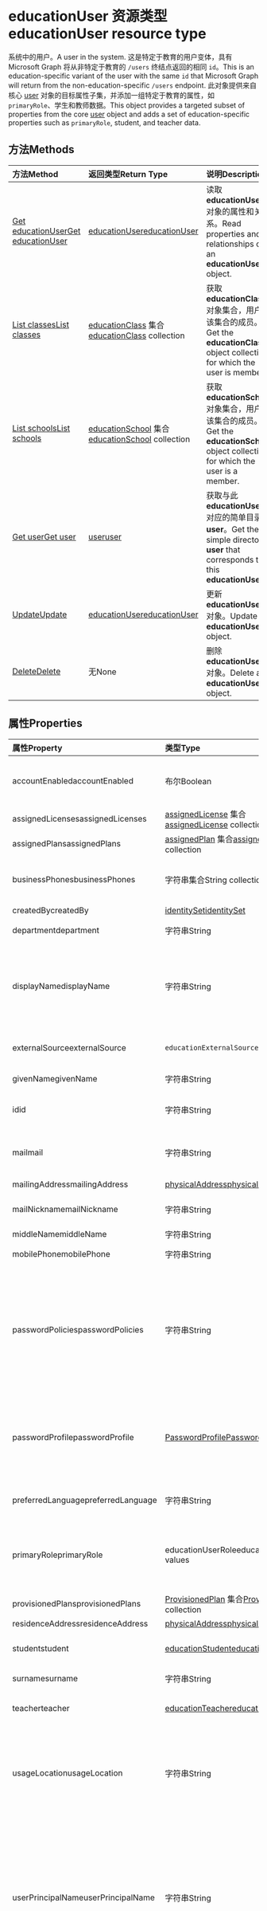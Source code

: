 # <a name="educationuser-resource-type"></a><span data-ttu-id="7e983-101">educationUser 资源类型</span><span class="sxs-lookup"><span data-stu-id="7e983-101">educationUser resource type</span></span>

<span data-ttu-id="7e983-102">系统中的用户。</span><span class="sxs-lookup"><span data-stu-id="7e983-102">A user in the system.</span></span> <span data-ttu-id="7e983-103">这是特定于教育的用户变体，具有 Microsoft Graph 将从非特定于教育的 `/users` 终结点返回的相同 `id`。</span><span class="sxs-lookup"><span data-stu-id="7e983-103">This is an education-specific variant of the user with the same `id` that Microsoft Graph will return from the non-education-specific `/users` endpoint.</span></span>
<span data-ttu-id="7e983-104">此对象提供来自核心 [user](user.md) 对象的目标属性子集，并添加一组特定于教育的属性，如 `primaryRole`、学生和教师数据。</span><span class="sxs-lookup"><span data-stu-id="7e983-104">This object provides a targeted subset of properties from the core [user](user.md) object and adds a set of education-specific properties such as `primaryRole`, student, and teacher data.</span></span>


## <a name="methods"></a><span data-ttu-id="7e983-105">方法</span><span class="sxs-lookup"><span data-stu-id="7e983-105">Methods</span></span>

| <span data-ttu-id="7e983-106">方法</span><span class="sxs-lookup"><span data-stu-id="7e983-106">Method</span></span>           | <span data-ttu-id="7e983-107">返回类型</span><span class="sxs-lookup"><span data-stu-id="7e983-107">Return Type</span></span>    |<span data-ttu-id="7e983-108">说明</span><span class="sxs-lookup"><span data-stu-id="7e983-108">Description</span></span>|
|:---------------|:--------|:----------|
|[<span data-ttu-id="7e983-109">Get educationUser</span><span class="sxs-lookup"><span data-stu-id="7e983-109">Get educationUser</span></span>](../api/educationuser_get.md) | [<span data-ttu-id="7e983-110">educationUser</span><span class="sxs-lookup"><span data-stu-id="7e983-110">educationUser</span></span>](educationuser.md) |<span data-ttu-id="7e983-111">读取 **educationUser** 对象的属性和关系。</span><span class="sxs-lookup"><span data-stu-id="7e983-111">Read properties and relationships of an **educationUser** object.</span></span>|
|[<span data-ttu-id="7e983-112">List classes</span><span class="sxs-lookup"><span data-stu-id="7e983-112">List classes</span></span>](../api/educationuser_list_classes.md) |<span data-ttu-id="7e983-113">[educationClass](educationclass.md) 集合</span><span class="sxs-lookup"><span data-stu-id="7e983-113">[educationClass](educationclass.md) collection</span></span>| <span data-ttu-id="7e983-114">获取 **educationClass** 对象集合，用户是该集合的成员。</span><span class="sxs-lookup"><span data-stu-id="7e983-114">Get the **educationClass** object collection for which the user is member.</span></span>|
|[<span data-ttu-id="7e983-115">List schools</span><span class="sxs-lookup"><span data-stu-id="7e983-115">List schools</span></span>](../api/educationuser_list_schools.md) |<span data-ttu-id="7e983-116">[educationSchool](educationschool.md) 集合</span><span class="sxs-lookup"><span data-stu-id="7e983-116">[educationSchool](educationschool.md) collection</span></span>| <span data-ttu-id="7e983-117">获取 **educationSchool** 对象集合，用户是该集合的成员。</span><span class="sxs-lookup"><span data-stu-id="7e983-117">Get the **educationSchool** object collection for which the user is a member.</span></span>|
|[<span data-ttu-id="7e983-118">Get user</span><span class="sxs-lookup"><span data-stu-id="7e983-118">Get user</span></span>](../api/educationuser_get_user.md) |[<span data-ttu-id="7e983-119">user</span><span class="sxs-lookup"><span data-stu-id="7e983-119">user</span></span>](user.md)| <span data-ttu-id="7e983-120">获取与此 **educationUser** 对应的简单目录 **user**。</span><span class="sxs-lookup"><span data-stu-id="7e983-120">Get the simple directory **user** that corresponds to this **educationUser**.</span></span>|
|[<span data-ttu-id="7e983-121">Update</span><span class="sxs-lookup"><span data-stu-id="7e983-121">Update</span></span>](../api/educationuser_update.md) | [<span data-ttu-id="7e983-122">educationUser</span><span class="sxs-lookup"><span data-stu-id="7e983-122">educationUser</span></span>](educationuser.md)   |<span data-ttu-id="7e983-123">更新 **educationUser** 对象。</span><span class="sxs-lookup"><span data-stu-id="7e983-123">Update an **educationUser** object.</span></span> |
|[<span data-ttu-id="7e983-124">Delete</span><span class="sxs-lookup"><span data-stu-id="7e983-124">Delete</span></span>](../api/educationuser_delete.md) | <span data-ttu-id="7e983-125">无</span><span class="sxs-lookup"><span data-stu-id="7e983-125">None</span></span> |<span data-ttu-id="7e983-126">删除 **educationUser** 对象。</span><span class="sxs-lookup"><span data-stu-id="7e983-126">Delete an **educationUser** object.</span></span> |

## <a name="properties"></a><span data-ttu-id="7e983-127">属性</span><span class="sxs-lookup"><span data-stu-id="7e983-127">Properties</span></span>
| <span data-ttu-id="7e983-128">属性</span><span class="sxs-lookup"><span data-stu-id="7e983-128">Property</span></span>     | <span data-ttu-id="7e983-129">类型</span><span class="sxs-lookup"><span data-stu-id="7e983-129">Type</span></span>   |<span data-ttu-id="7e983-130">说明</span><span class="sxs-lookup"><span data-stu-id="7e983-130">Description</span></span>|
|:---------------|:--------|:----------|
|<span data-ttu-id="7e983-131">accountEnabled</span><span class="sxs-lookup"><span data-stu-id="7e983-131">accountEnabled</span></span>|<span data-ttu-id="7e983-132">布尔</span><span class="sxs-lookup"><span data-stu-id="7e983-132">Boolean</span></span>| <span data-ttu-id="7e983-133">如果帐户已启用，则为 **true**；否则，为 **false**。</span><span class="sxs-lookup"><span data-stu-id="7e983-133">**True** if the account is enabled; otherwise, **false**.</span></span> <span data-ttu-id="7e983-134">创建用户时此属性是必需的。</span><span class="sxs-lookup"><span data-stu-id="7e983-134">This property is required when a user is created.</span></span> <span data-ttu-id="7e983-135">支持 $filter。</span><span class="sxs-lookup"><span data-stu-id="7e983-135">Supports $filter.</span></span>    |
|<span data-ttu-id="7e983-136">assignedLicenses</span><span class="sxs-lookup"><span data-stu-id="7e983-136">assignedLicenses</span></span>|<span data-ttu-id="7e983-137">[assignedLicense](assignedlicense.md) 集合</span><span class="sxs-lookup"><span data-stu-id="7e983-137">[assignedLicense](assignedlicense.md) collection</span></span>|<span data-ttu-id="7e983-p103">分配给该用户的许可证。不可为 null。</span><span class="sxs-lookup"><span data-stu-id="7e983-p103">The licenses that are assigned to the user. Not nullable.</span></span>            |
|<span data-ttu-id="7e983-140">assignedPlans</span><span class="sxs-lookup"><span data-stu-id="7e983-140">assignedPlans</span></span>|<span data-ttu-id="7e983-141">[assignedPlan](assignedplan.md) 集合</span><span class="sxs-lookup"><span data-stu-id="7e983-141">[assignedPlan](assignedplan.md) collection</span></span>|<span data-ttu-id="7e983-p104">分配给该用户的计划。只读。不可为 null。</span><span class="sxs-lookup"><span data-stu-id="7e983-p104">The plans that are assigned to the user. Read-only. Not nullable.</span></span> |
|<span data-ttu-id="7e983-145">businessPhones</span><span class="sxs-lookup"><span data-stu-id="7e983-145">businessPhones</span></span>|<span data-ttu-id="7e983-146">字符串集合</span><span class="sxs-lookup"><span data-stu-id="7e983-146">String collection</span></span>|<span data-ttu-id="7e983-147">用户的电话号码。</span><span class="sxs-lookup"><span data-stu-id="7e983-147">The telephone numbers for the user.</span></span> <span data-ttu-id="7e983-148">**注意：** 虽然这是字符串集合，但是只能为该属性设置一个号码。</span><span class="sxs-lookup"><span data-stu-id="7e983-148">**Note:** Although this is a string collection, only one number can be set for this property.</span></span>|
|<span data-ttu-id="7e983-149">createdBy</span><span class="sxs-lookup"><span data-stu-id="7e983-149">createdBy</span></span>|[<span data-ttu-id="7e983-150">identitySet</span><span class="sxs-lookup"><span data-stu-id="7e983-150">identitySet</span></span>](identityset.md)| <span data-ttu-id="7e983-151">创建了用户的实体。</span><span class="sxs-lookup"><span data-stu-id="7e983-151">Entity who created the user.</span></span> |
|<span data-ttu-id="7e983-152">department</span><span class="sxs-lookup"><span data-stu-id="7e983-152">department</span></span>|<span data-ttu-id="7e983-153">字符串</span><span class="sxs-lookup"><span data-stu-id="7e983-153">String</span></span>|<span data-ttu-id="7e983-p106">用户工作部门的名称。支持 $filter。</span><span class="sxs-lookup"><span data-stu-id="7e983-p106">The name for the department in which the user works. Supports $filter.</span></span>|
|<span data-ttu-id="7e983-156">displayName</span><span class="sxs-lookup"><span data-stu-id="7e983-156">displayName</span></span>|<span data-ttu-id="7e983-157">字符串</span><span class="sxs-lookup"><span data-stu-id="7e983-157">String</span></span>|<span data-ttu-id="7e983-158">用户通讯簿中显示的名称。</span><span class="sxs-lookup"><span data-stu-id="7e983-158">The name displayed in the address book for the user.</span></span> <span data-ttu-id="7e983-159">这通常是用户名字、中间名首字母和姓氏的组合。</span><span class="sxs-lookup"><span data-stu-id="7e983-159">This is usually the combination of the user's first name, middle initial, and last name.</span></span> <span data-ttu-id="7e983-160">此属性在创建用户时是必需的，并且在更新过程中不能清除。</span><span class="sxs-lookup"><span data-stu-id="7e983-160">This property is required when a user is created and it cannot be cleared during updates.</span></span> <span data-ttu-id="7e983-161">支持 $filter 和 $orderby。</span><span class="sxs-lookup"><span data-stu-id="7e983-161">Supports $filter and $orderby.</span></span>|
|<span data-ttu-id="7e983-162">externalSource</span><span class="sxs-lookup"><span data-stu-id="7e983-162">externalSource</span></span>|`educationExternalSource`| <span data-ttu-id="7e983-163">创建此用户的位置。</span><span class="sxs-lookup"><span data-stu-id="7e983-163">Where this user was created from.</span></span> <span data-ttu-id="7e983-164">可取值为：`sis`、`manual`、`unkownFutureValue`。</span><span class="sxs-lookup"><span data-stu-id="7e983-164">The possible values are `sis`, `manual`, `unkownFutureValue`, , , , , , , , , or .</span></span>|
|<span data-ttu-id="7e983-165">givenName</span><span class="sxs-lookup"><span data-stu-id="7e983-165">givenName</span></span>|<span data-ttu-id="7e983-166">字符串</span><span class="sxs-lookup"><span data-stu-id="7e983-166">String</span></span>|<span data-ttu-id="7e983-p109">用户的名字。支持 $filter。</span><span class="sxs-lookup"><span data-stu-id="7e983-p109">The given name (first name) of the user. Supports $filter.</span></span>|
|<span data-ttu-id="7e983-169">id</span><span class="sxs-lookup"><span data-stu-id="7e983-169">id</span></span>|<span data-ttu-id="7e983-170">字符串</span><span class="sxs-lookup"><span data-stu-id="7e983-170">String</span></span>|<span data-ttu-id="7e983-p110">用户的唯一标识符。继承自 [directoryObject](directoryobject.md)。键。不可为 null。只读。</span><span class="sxs-lookup"><span data-stu-id="7e983-p110">The unique identifier for the user. Inherited from [directoryObject](directoryobject.md). Key. Not nullable. Read-only.</span></span>|
|<span data-ttu-id="7e983-176">mail</span><span class="sxs-lookup"><span data-stu-id="7e983-176">mail</span></span>|<span data-ttu-id="7e983-177">字符串</span><span class="sxs-lookup"><span data-stu-id="7e983-177">String</span></span>|<span data-ttu-id="7e983-178">用户的 SMTP 地址；例如，“jeff@contoso.onmicrosoft.com”。</span><span class="sxs-lookup"><span data-stu-id="7e983-178">The SMTP address for the user; for example, "jeff@contoso.onmicrosoft.com".</span></span> <span data-ttu-id="7e983-179">只读。</span><span class="sxs-lookup"><span data-stu-id="7e983-179">Read-Only.</span></span> <span data-ttu-id="7e983-180">支持 $filter。</span><span class="sxs-lookup"><span data-stu-id="7e983-180">Supports $filter.</span></span>|
|<span data-ttu-id="7e983-181">mailingAddress</span><span class="sxs-lookup"><span data-stu-id="7e983-181">mailingAddress</span></span>|[<span data-ttu-id="7e983-182">physicalAddress</span><span class="sxs-lookup"><span data-stu-id="7e983-182">physicalAddress</span></span>](physicaladdress.md)| <span data-ttu-id="7e983-183">用户的邮件地址。</span><span class="sxs-lookup"><span data-stu-id="7e983-183">Mail address of user.</span></span>|
|<span data-ttu-id="7e983-184">mailNickname</span><span class="sxs-lookup"><span data-stu-id="7e983-184">mailNickname</span></span>|<span data-ttu-id="7e983-185">字符串</span><span class="sxs-lookup"><span data-stu-id="7e983-185">String</span></span>|<span data-ttu-id="7e983-p112">用户的邮件别名。创建用户时必须指定此属性。支持 $filter。</span><span class="sxs-lookup"><span data-stu-id="7e983-p112">The mail alias for the user. This property must be specified when a user is created. Supports $filter.</span></span>|
|<span data-ttu-id="7e983-189">middleName</span><span class="sxs-lookup"><span data-stu-id="7e983-189">middleName</span></span>| <span data-ttu-id="7e983-190">字符串</span><span class="sxs-lookup"><span data-stu-id="7e983-190">String</span></span> | <span data-ttu-id="7e983-191">用户的中间名。</span><span class="sxs-lookup"><span data-stu-id="7e983-191">The middle name of user.</span></span>|
|<span data-ttu-id="7e983-192">mobilePhone</span><span class="sxs-lookup"><span data-stu-id="7e983-192">mobilePhone</span></span>|<span data-ttu-id="7e983-193">字符串</span><span class="sxs-lookup"><span data-stu-id="7e983-193">String</span></span>|<span data-ttu-id="7e983-194">用户的主要移动电话号码。</span><span class="sxs-lookup"><span data-stu-id="7e983-194">The primary cellular telephone number for the user.</span></span>|
|<span data-ttu-id="7e983-195">passwordPolicies</span><span class="sxs-lookup"><span data-stu-id="7e983-195">passwordPolicies</span></span>|<span data-ttu-id="7e983-196">字符串</span><span class="sxs-lookup"><span data-stu-id="7e983-196">String</span></span>|<span data-ttu-id="7e983-197">指定用户的密码策略。</span><span class="sxs-lookup"><span data-stu-id="7e983-197">Specifies password policies for the user.</span></span> <span data-ttu-id="7e983-198">此值是一个枚举，具有一个可能值“DisableStrongPassword”，允许指定比默认策略弱的密码。</span><span class="sxs-lookup"><span data-stu-id="7e983-198">This value is an enumeration with one possible value being “DisableStrongPassword”, which allows weaker passwords than the default policy to be specified.</span></span> <span data-ttu-id="7e983-199">另外，还可以指定“DisablePasswordExpiration”。</span><span class="sxs-lookup"><span data-stu-id="7e983-199">“DisablePasswordExpiration” can also be specified.</span></span> <span data-ttu-id="7e983-200">可以同时指定两个值；例如：“DisablePasswordExpiration、DisableStrongPassword”。</span><span class="sxs-lookup"><span data-stu-id="7e983-200">The two can be specified together; for example: "DisablePasswordExpiration, DisableStrongPassword".</span></span>|
|<span data-ttu-id="7e983-201">passwordProfile</span><span class="sxs-lookup"><span data-stu-id="7e983-201">passwordProfile</span></span>|[<span data-ttu-id="7e983-202">PasswordProfile</span><span class="sxs-lookup"><span data-stu-id="7e983-202">PasswordProfile</span></span>](passwordprofile.md)|<span data-ttu-id="7e983-p114">指定用户的密码配置文件。配置文件包含用户的密码。创建用户时此属性是必需的。配置文件中的密码必须满足 **passwordPolicies** 属性指定的最低要求。默认情况下，必须使用强密码。</span><span class="sxs-lookup"><span data-stu-id="7e983-p114">Specifies the password profile for the user. The profile contains the user’s password. This property is required when a user is created. The password in the profile must satisfy minimum requirements as specified by the **passwordPolicies** property. By default, a strong password is required.</span></span>|
|<span data-ttu-id="7e983-208">preferredLanguage</span><span class="sxs-lookup"><span data-stu-id="7e983-208">preferredLanguage</span></span>|<span data-ttu-id="7e983-209">字符串</span><span class="sxs-lookup"><span data-stu-id="7e983-209">String</span></span>|<span data-ttu-id="7e983-210">用户的首选语言。</span><span class="sxs-lookup"><span data-stu-id="7e983-210">The preferred language for the user.</span></span> <span data-ttu-id="7e983-211">应遵循 ISO 639-1 代码；例如“en-US”。</span><span class="sxs-lookup"><span data-stu-id="7e983-211">Should follow ISO 639-1 Code; for example, "en-US".</span></span>|
|<span data-ttu-id="7e983-212">primaryRole</span><span class="sxs-lookup"><span data-stu-id="7e983-212">primaryRole</span></span>|<span data-ttu-id="7e983-213">educationUserRole</span><span class="sxs-lookup"><span data-stu-id="7e983-213">educationUserRole values</span></span>| <span data-ttu-id="7e983-214">用户的默认角色。</span><span class="sxs-lookup"><span data-stu-id="7e983-214">Default role for a user.</span></span> <span data-ttu-id="7e983-215">用户的角色在各课程中可能有所不同。</span><span class="sxs-lookup"><span data-stu-id="7e983-215">The user's role might be different in an individual class.</span></span> <span data-ttu-id="7e983-216">可取值为：`student`、`teacher`、`unknownFutureValue`。</span><span class="sxs-lookup"><span data-stu-id="7e983-216">The possible values are `student`, `teacher`, `unknownFutureValue`, , , , , , , , , or .</span></span> <span data-ttu-id="7e983-217">支持 $filter。</span><span class="sxs-lookup"><span data-stu-id="7e983-217">Supports $filter.</span></span>|
|<span data-ttu-id="7e983-218">provisionedPlans</span><span class="sxs-lookup"><span data-stu-id="7e983-218">provisionedPlans</span></span>|<span data-ttu-id="7e983-219">[ProvisionedPlan](provisionedplan.md) 集合</span><span class="sxs-lookup"><span data-stu-id="7e983-219">[ProvisionedPlan](provisionedplan.md) collection</span></span>|<span data-ttu-id="7e983-p117">为用户预配的计划。只读。不可为 null。</span><span class="sxs-lookup"><span data-stu-id="7e983-p117">The plans that are provisioned for the user. Read-only. Not nullable.</span></span> |
|<span data-ttu-id="7e983-223">residenceAddress</span><span class="sxs-lookup"><span data-stu-id="7e983-223">residenceAddress</span></span>|[<span data-ttu-id="7e983-224">physicalAddress</span><span class="sxs-lookup"><span data-stu-id="7e983-224">physicalAddress</span></span>](physicaladdress.md)| <span data-ttu-id="7e983-225">用户所在的地址。</span><span class="sxs-lookup"><span data-stu-id="7e983-225">Address where user lives.</span></span>|
|<span data-ttu-id="7e983-226">student</span><span class="sxs-lookup"><span data-stu-id="7e983-226">student</span></span>|[<span data-ttu-id="7e983-227">educationStudent</span><span class="sxs-lookup"><span data-stu-id="7e983-227">educationStudent</span></span>](educationstudent.md)| <span data-ttu-id="7e983-228">如果主要角色为学生，此部分将包含特定于学生的数据。</span><span class="sxs-lookup"><span data-stu-id="7e983-228">If the primary role is student, this block will contain student specific data.</span></span>|
|<span data-ttu-id="7e983-229">surname</span><span class="sxs-lookup"><span data-stu-id="7e983-229">surname</span></span>|<span data-ttu-id="7e983-230">字符串</span><span class="sxs-lookup"><span data-stu-id="7e983-230">String</span></span>|<span data-ttu-id="7e983-p118">用户的姓氏。支持 $filter。</span><span class="sxs-lookup"><span data-stu-id="7e983-p118">The user's surname (family name or last name). Supports $filter.</span></span>|
|<span data-ttu-id="7e983-233">teacher</span><span class="sxs-lookup"><span data-stu-id="7e983-233">teacher</span></span>|[<span data-ttu-id="7e983-234">educationTeacher</span><span class="sxs-lookup"><span data-stu-id="7e983-234">educationTeacher</span></span>](educationteacher.md)| <span data-ttu-id="7e983-235">如果主要角色为教师，此部分将包含特定于教师的数据。</span><span class="sxs-lookup"><span data-stu-id="7e983-235">If the primary role is teacher, this block will conatin teacher specific data.</span></span>|
|<span data-ttu-id="7e983-236">usageLocation</span><span class="sxs-lookup"><span data-stu-id="7e983-236">usageLocation</span></span>|<span data-ttu-id="7e983-237">字符串</span><span class="sxs-lookup"><span data-stu-id="7e983-237">String</span></span>|<span data-ttu-id="7e983-238">两个字母组成的国家/地区代码（ISO 标准 3166）。</span><span class="sxs-lookup"><span data-stu-id="7e983-238">A two-letter country code (ISO standard 3166).</span></span> <span data-ttu-id="7e983-239">鉴于检查服务在国家/地区的可用性的法律要求，这对将分配许可证的用户而言是必需的。</span><span class="sxs-lookup"><span data-stu-id="7e983-239">Required for users who will be assigned licenses due to a legal requirement to check for availability of services in countries or regions.</span></span> <span data-ttu-id="7e983-240">示例包括：“US”、“JP”和“GB”。</span><span class="sxs-lookup"><span data-stu-id="7e983-240">Examples include: "US", "JP", and "GB".</span></span> <span data-ttu-id="7e983-241">不可为 null。</span><span class="sxs-lookup"><span data-stu-id="7e983-241">Not nullable.</span></span> <span data-ttu-id="7e983-242">支持 $filter。</span><span class="sxs-lookup"><span data-stu-id="7e983-242">Supports $filter.</span></span>|
|<span data-ttu-id="7e983-243">userPrincipalName</span><span class="sxs-lookup"><span data-stu-id="7e983-243">userPrincipalName</span></span>|<span data-ttu-id="7e983-244">字符串</span><span class="sxs-lookup"><span data-stu-id="7e983-244">String</span></span>|<span data-ttu-id="7e983-p120">用户的用户主体名称 (UPN)。UPN 是用户基于 Internet 标准 RFC 822 的 Internet 式登录名。按照惯例，此名称应映射到用户的电子邮件名称。常规格式是 alias@domain，其中，domain 必须位于租户的已验证域集合中。创建用户时此属性是必需的。可从 [组织](organization.md) 的 **verifiedDomains** 属性访问租户的已验证域。支持 $filter 和 $orderby。</span><span class="sxs-lookup"><span data-stu-id="7e983-p120">The user principal name (UPN) of the user. The UPN is an Internet-style login name for the user based on the Internet standard RFC 822. By convention, this should map to the user's email name. The general format is alias@domain, where domain must be present in the tenant’s collection of verified domains. This property is required when a user is created. The verified domains for the tenant can be accessed from the **verifiedDomains** property of [organization](organization.md). Supports $filter and $orderby.</span></span>
|<span data-ttu-id="7e983-252">userType</span><span class="sxs-lookup"><span data-stu-id="7e983-252">userType</span></span>|<span data-ttu-id="7e983-253">字符串</span><span class="sxs-lookup"><span data-stu-id="7e983-253">String</span></span>|<span data-ttu-id="7e983-p121">可用于对目录中的用户类型分类的字符串值，例如“成员”和“访客”。支持 $filter。</span><span class="sxs-lookup"><span data-stu-id="7e983-p121">A string value that can be used to classify user types in your directory, such as “Member” and “Guest”. Supports $filter.</span></span>          |

## <a name="relationships"></a><span data-ttu-id="7e983-256">关系</span><span class="sxs-lookup"><span data-stu-id="7e983-256">Relationships</span></span>
| <span data-ttu-id="7e983-257">关系</span><span class="sxs-lookup"><span data-stu-id="7e983-257">Relationship</span></span> | <span data-ttu-id="7e983-258">类型</span><span class="sxs-lookup"><span data-stu-id="7e983-258">Type</span></span>   |<span data-ttu-id="7e983-259">说明</span><span class="sxs-lookup"><span data-stu-id="7e983-259">Description</span></span>|
|:---------------|:--------|:----------|
|<span data-ttu-id="7e983-260">classes</span><span class="sxs-lookup"><span data-stu-id="7e983-260">classes</span></span>|<span data-ttu-id="7e983-261">[educationClass](educationclass.md) 集合</span><span class="sxs-lookup"><span data-stu-id="7e983-261">[educationClass](educationclass.md) collection</span></span>| <span data-ttu-id="7e983-262">用户所属的课程。</span><span class="sxs-lookup"><span data-stu-id="7e983-262">Classes to which the user belongs.</span></span> <span data-ttu-id="7e983-263">可为 NULL。</span><span class="sxs-lookup"><span data-stu-id="7e983-263">Nullable.</span></span>|
|<span data-ttu-id="7e983-264">schools</span><span class="sxs-lookup"><span data-stu-id="7e983-264">schools</span></span>|<span data-ttu-id="7e983-265">[educationSchool](educationschool.md) 集合</span><span class="sxs-lookup"><span data-stu-id="7e983-265">[educationSchool](educationschool.md) collection</span></span>| <span data-ttu-id="7e983-266">用户所属的学校。</span><span class="sxs-lookup"><span data-stu-id="7e983-266">Schools to which the user belongs.</span></span> <span data-ttu-id="7e983-267">可为 NULL。</span><span class="sxs-lookup"><span data-stu-id="7e983-267">Nullable.</span></span>|
|<span data-ttu-id="7e983-268">assignments</span><span class="sxs-lookup"><span data-stu-id="7e983-268">assignments</span></span>| [<span data-ttu-id="7e983-269">educationAssignment</span><span class="sxs-lookup"><span data-stu-id="7e983-269">educationAssignment</span></span>](../../beta/resources/educationAssignment.md)| <span data-ttu-id="7e983-270">用户的分配列表。</span><span class="sxs-lookup"><span data-stu-id="7e983-270">List of assignments for hte user.</span></span> <span data-ttu-id="7e983-271">可为 Null。</span><span class="sxs-lookup"><span data-stu-id="7e983-271">Nullable.</span></span>|
|<span data-ttu-id="7e983-272">user</span><span class="sxs-lookup"><span data-stu-id="7e983-272">user</span></span>|[<span data-ttu-id="7e983-273">user</span><span class="sxs-lookup"><span data-stu-id="7e983-273">user</span></span>](user.md)| <span data-ttu-id="7e983-274">对应于此用户的目录用户。</span><span class="sxs-lookup"><span data-stu-id="7e983-274">The directory user corresponding to this user.</span></span>|

><span data-ttu-id="7e983-275">**注意：****educationassignment** 资源是 /beta 版本资源。</span><span class="sxs-lookup"><span data-stu-id="7e983-275">**Note:**  The **educationassignment** resource is a /beta version resource.</span></span> <span data-ttu-id="7e983-276">如果使用此资源，请务必定期查看[更改日志](../../../concepts/changelog.md)。</span><span class="sxs-lookup"><span data-stu-id="7e983-276">If using this resource, be sure to review the [change log](../../../concepts/changelog.md) periodically.</span></span> <span data-ttu-id="7e983-277">当 Microsoft Graph API 资源发布到 /v1.0 终结点时，更改日志中会记录此版本。</span><span class="sxs-lookup"><span data-stu-id="7e983-277">When Microsoft Graph API resources are released to the /v1.0  endpoint, the release is noted in the change log.</span></span> <span data-ttu-id="7e983-278">如果应用程序使用 **educationassignment** 资源，需要声明基本请求 URL，如下面的代码块所示：</span><span class="sxs-lookup"><span data-stu-id="7e983-278">If your app consumes the **educationassignment** resource, you will need to declare base request URLs as shown in the following code block:</span></span>  
```JavaScript
var v1BaseUrl = “https://graph.microsoft.com/v1.0/education”;
var betaBaseUrl = “https://graph.microsoft.com/beta/education”;  // for administrativeUnit and educationOrganization
```


## <a name="json-representation"></a><span data-ttu-id="7e983-279">JSON 表示形式</span><span class="sxs-lookup"><span data-stu-id="7e983-279">JSON representation</span></span>

<span data-ttu-id="7e983-280">下面是资源的 JSON 表示形式。</span><span class="sxs-lookup"><span data-stu-id="7e983-280">The following is a JSON representation of the resource.</span></span>

<!--{
  "blockType": "resource",
  "optionalProperties": [],
  "keyProperty": "id",
  "baseType": "microsoft.graph.entity",
  "@odata.type": "microsoft.graph.educationUser"
}-->

```json
{
  "id": "string",
  "accountEnabled": true,
  "assignedLicenses": [{"@odata.type": "microsoft.graph.assignedLicense"}],
  "assignedPlans": [{"@odata.type": "microsoft.graph.assignedPlan"}],
  "businessPhones": ["555-555-6568"],
  "department": "string",
  "displayName": "string",
  "givenName": "string",
  "middleName": "string",
  "surname": "string",
  "mail": "string",
  "mailNickname": "string",
  "mobilePhone": "string",
  "createdBy": {"@odata.type": "microsoft.graph.identitySet"},
  "externalSource": "string",
  "mailingAddress": {"@odata.type": "microsoft.graph.physicalAddress"},
  "passwordPolicies": "string",
  "passwordProfile": {"@odata.type": "microsoft.graph.passwordProfile"},
  "preferredLanguage": "string",
  "primaryRole": "string",
  "provisionedPlans": [{"@odata.type": "microsoft.graph.provisionedPlan"}],
  "residenceAddress": {"@odata.type": "microsoft.graph.physicalAddress"},
  "student": {"@odata.type": "microsoft.graph.educationStudent"},
  "teacher": {"@odata.type": "microsoft.graph.educationTeacher"},
  "usageLocation": "string",
  "userPrincipalName": "string",
  "userType": "string"
}

```

<!-- uuid: 8fcb5dbc-d5aa-4681-8e31-b001d5168d79
2015-10-25 14:57:30 UTC -->
<!-- {
  "type": "#page.annotation",
  "description": "educationUser resource",
  "keywords": "",
  "section": "documentation",
  "suppressions": [
    "Error: microsoft.graph.educationUser/assignments:
      Referenced type microsoft.graph.educationAssignment is not defined in the doc set! Potential suggestion: UNKNOWN"
  ],
  "tocPath": ""
}-->
